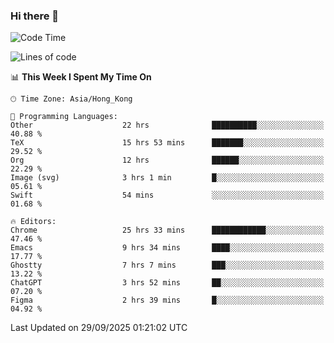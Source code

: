 ### Hi there 👋

<!--
**nicehiro/nicehiro** is a ✨ _special_ ✨ repository because its `README.md` (this file) appears on your GitHub profile.

Here are some ideas to get you started:

- 🔭 I’m currently working on ...
- 🌱 I’m currently learning ...
- 👯 I’m looking to collaborate on ...
- 🤔 I’m looking for help with ...
- 💬 Ask me about ...
- 📫 How to reach me: ...
- 😄 Pronouns: ...
- ⚡ Fun fact: ...
-->

<!--START_SECTION:waka-->
![Code Time](http://img.shields.io/badge/Code%20Time-1%2C111%20hrs%2013%20mins-blue)

![Lines of code](https://img.shields.io/badge/From%20Hello%20World%20I%27ve%20Written-1.9%20million%20lines%20of%20code-blue)

📊 **This Week I Spent My Time On** 

```text
🕑︎ Time Zone: Asia/Hong_Kong

💬 Programming Languages: 
Other                    22 hrs              ██████████░░░░░░░░░░░░░░░   40.88 % 
TeX                      15 hrs 53 mins      ███████░░░░░░░░░░░░░░░░░░   29.52 % 
Org                      12 hrs              ██████░░░░░░░░░░░░░░░░░░░   22.29 % 
Image (svg)              3 hrs 1 min         █░░░░░░░░░░░░░░░░░░░░░░░░   05.61 % 
Swift                    54 mins             ░░░░░░░░░░░░░░░░░░░░░░░░░   01.68 % 

🔥 Editors: 
Chrome                   25 hrs 33 mins      ████████████░░░░░░░░░░░░░   47.46 % 
Emacs                    9 hrs 34 mins       ████░░░░░░░░░░░░░░░░░░░░░   17.77 % 
Ghostty                  7 hrs 7 mins        ███░░░░░░░░░░░░░░░░░░░░░░   13.22 % 
ChatGPT                  3 hrs 52 mins       ██░░░░░░░░░░░░░░░░░░░░░░░   07.20 % 
Figma                    2 hrs 39 mins       █░░░░░░░░░░░░░░░░░░░░░░░░   04.92 % 
```


 Last Updated on 29/09/2025 01:21:02 UTC
<!--END_SECTION:waka-->
